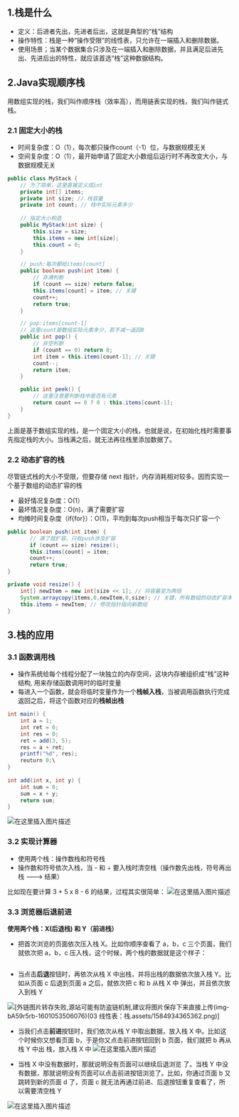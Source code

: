 ## 1.栈是什么
* 定义：后进者先出，先进者后出，这就是典型的“栈”结构
* 操作特性：栈是一种“操作受限”的线性表，只允许在一端插入和删除数据。
* 使用场景；当某个数据集合只涉及在一端插入和删除数据，并且满足后进先出、先进后出的特性，就应该首选“栈”这种数据结构。

## 2.Java实现顺序栈
用数组实现的栈，我们叫作顺序栈（效率高），而用链表实现的栈，我们叫作链式栈。
### 2.1 固定大小的栈
  * 时间复杂度：O（1），每次都只操作count（-1）位，与数据规模无关
  * 空间复杂度：O（1），最开始申请了固定大小数组后运行时不再改变大小，与数据规模无关
```java
public class MyStack {
    // 为了简单，这里直接定义成int
    private int[] items;
    private int size; // 栈容量
    private int count; // 栈中实际元素多少
    
    // 指定大小构造
    public MyStack(int size) {
        this.size = size; 
        this.items = new int[size];
        this.count = 0;
    }

    // push:每次都给items[count]
    public boolean push(int item) {
        // 非满判断
        if (count == size) return false;
        this.items[count] = item; // 关键
        count++;
        return true;
    }

    // pop:items[count-1]
    // 这里count是数组实际元素多少，若不减一返回0
    public int pop() {
        // 非空判断
        if (count == 0) return 0;
        int item = this.items[count-1]; // 关键
        count--;
        return item;
    }

    public int peek() {
    	// 这里注意要判断栈中是否有元素
        return count == 0 ? 0 : this.items[count-1];
    }
}
```
上面是基于数组实现的栈，是一个固定大小的栈，也就是说，在初始化栈时需要事先指定栈的大小。当栈满之后，就无法再往栈里添加数据了。
### 2.2 动态扩容的栈
尽管链式栈的大小不受限，但要存储 next 指针，内存消耗相对较多。因而实现一个基于数组的动态扩容的栈
  * 最好情况复杂度：O(1）
  * 最坏情况复杂度：O(n)，满了需要扩容
  * 均摊时间复杂度（if{for}）：O(1)，平均到每次push相当于每次只扩容一个
```java
public boolean push(int item) {
       // 满了就扩容，只有push涉及扩容
       if (count == size) resize();
       this.items[count] = item;
       count++;
       return true;
}

private void resize() {
    int[] newItem = new int[size << 1]; // 将容量变为两倍
    System.arraycopy(items,0,newItem,0,size); // 关键，所有数组的动态扩容本质上都是数组拷贝
    this.items = newItem; // 修改指针指向新数组
}
```

## 3.栈的应用
### 3.1 函数调用栈

* 操作系统给每个线程分配了一块独立的内存空间，这块内存被组织成“栈”这种 结构, 用来存储函数调用时的临时变量
* 每进入一个函数，就会将临时变量作为一个**栈帧入栈**，当被调用函数执行完成返回之后，将这个函数对应的**栈帧出栈**

```java
int main() {   
    int a = 1;  
    int ret = 0; 
    int res = 0;  
    ret = add(3, 5);
    res = a + ret; 
    printf("%d", res);   
    reuturn 0;\
}
 
int add(int x, int y) {   
    int sum = 0;
    sum = x + y; 
    return sum; 
}
```
![在这里插入图片描述](https://img-blog.csdnimg.cn/20200926013846375.png#pic_center)

### 3.2 实现计算器
* 使用两个栈：操作数栈和符号栈
* 操作数和符号依次入栈，当 - 和 ÷ 要入栈时清空栈（操作数先出栈，符号再出栈 ---> 结果）

比如现在要计算 3 + 5 x 8 - 6 的结果，过程其实很简单：
![在这里插入图片描述](https://img-blog.csdnimg.cn/20200926015607236.png?x-oss-process=image/watermark,type_ZmFuZ3poZW5naGVpdGk,shadow_10,text_aHR0cHM6Ly9ibG9nLmNzZG4ubmV0L3dlaXhpbl80MzkzNTkyNw==,size_16,color_FFFFFF,t_70#pic_center)


### 3.3 浏览器后退前进

**使用两个栈：X(后退栈) 和 Y（前进栈）**

* 把首次浏览的页面依次压入栈 X。比如你顺序查看了 a，b，c 三个页面，我们就依次把 a，b，c 压入栈，这个时候，两个栈的数据就是这个样子：

![<img src="03 线性表：栈.assets/1584934266220.png" width="44%">](https://img-blog.csdnimg.cn/20200926012837929.png?x-oss-process=image/watermark,type_ZmFuZ3poZW5naGVpdGk,shadow_10,text_aHR0cHM6Ly9ibG9nLmNzZG4ubmV0L3dlaXhpbl80MzkzNTkyNw==,size_16,color_FFFFFF,t_70#pic_center)

* 当点击**后退**按钮时，再依次从栈 X 中出栈，并将出栈的数据依次放入栈 Y。比如从页面 c 后退到页面 a 之后，就依次把 c 和 b 从栈 X 中 弹出，并且依次放入到栈 Y

 ![\[外链图片转存失败,源站可能有防盗链机制,建议将图片保存下来直接上传(img-bA59r5rb-1601053506076)(03 线性表：栈.assets/1584934365362.png)\]](https://img-blog.csdnimg.cn/20200926012954300.png?x-oss-process=image/watermark,type_ZmFuZ3poZW5naGVpdGk,shadow_10,text_aHR0cHM6Ly9ibG9nLmNzZG4ubmV0L3dlaXhpbl80MzkzNTkyNw==,size_16,color_FFFFFF,t_70#pic_center)
* 当我们点击**前进**按钮时，我们依次从栈 Y 中取出数据，放入栈 X 中。比如这个时候你又想看页面 b，于是你又点击前进按钮回到 b 页面，我们就把 b 再从栈 Y 中出 栈，放入栈 X 中
![在这里插入图片描述](https://img-blog.csdnimg.cn/20200926013037935.png?x-oss-process=image/watermark,type_ZmFuZ3poZW5naGVpdGk,shadow_10,text_aHR0cHM6Ly9ibG9nLmNzZG4ubmV0L3dlaXhpbl80MzkzNTkyNw==,size_16,color_FFFFFF,t_70#pic_center)

* 当栈 X 中没有数据时，那就说明没有页面可以继续后退浏览 了。当栈 Y 中没有数据，那就说明没有页面可以点击前进按钮浏览了。比如，你通过页面 b 又跳转到新的页面 d 了，页面 c 就无法再通过前进、后退按钮重复查看了，所以需要清空栈 Y

![在这里插入图片描述](https://img-blog.csdnimg.cn/20200926013302343.png#pic_center)

